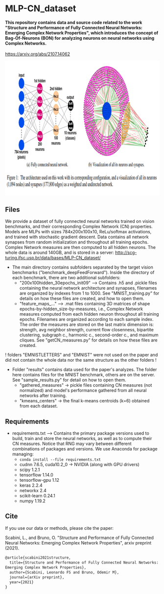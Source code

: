 # MLP-CN_dataset

#### This repository contains data and source code related to the work "Structure and Performance of Fully Connected Neural Networks: Emerging Complex Network Properties", which introduces the concept of Bag-Of-Neurons (BON) for analyzing neurons on neural networks using Complex Networks.

https://arxiv.org/abs/2107.14062

<p align="center">
    <img src="example.png" height="440px">
</p>


## Files
We provide a dataset of fully connected neural networks trained on vision benchmarks, and their corresponding Complex Network (CN) properties. Models are MLPs with sizes 784x200x100x10, ReLu/softmax activations, and trained with stochastic gradient descent. Data contains all network synapses from random initialization and throughout all training epochs. Complex Network measures are then computed to all hidden neurons. The whole data is around 140GB, and is stored in a server: http://scg-turing.ifsc.usp.br/data/bases/MLP-CN_dataset/
  * The main directory contains subfolders separated by the target vision benchmarks ("benchmark_deepFeedForward"). Inside the directory of each benchmark, there are two additional subfolders:    
    * "200x100hidden_30epochs_init09" --> Contains .h5 and .pickle files containing the neural network architecture and synapses, filenames are organized by indexes from 1 to 1000. See "MNIST_training.py" for details on how these files are created, and how to open them. 
    * "feature_maps_..." --> .mat files containing 3D matrices of shape epochs-by-hidden_size-by-measures, i.e., Complex Network measures computed from each hidden neuron throughout all training epochs. Filenames are organized according to each sample index. The order the measures are stored on the last matrix dimension is: strength, avg neighbor strength, current flow closenness, bipartite clustering, subgraph c., harmonic c., second-order c., and maximum cliques. See "getCN_measures.py" for details on how these files are created.

! folders "EMNISTLETTERS" and "EMNIST" were not used on the paper and did not contain the whole data nor the same structure as the other folders !

* Folder "results" contains data used for the paper's analyzes. The folder here contains files for the MNIST benchmark, others are on the server. See "sample_results.py" for detail on how to open them.
  * "gathered_measures" -> pickle files containing CN measures (not normalized) and model's performance gathered from all neural networks after training.
  * "kmeans_centers" -> the final k-means centroids (k=6) obtained from each dataset.

## Requirements
* requirements.txt --> Contains the primary package versions used to build, train and store the neural networks, as well as to compute their CN measures. Notice that RNG may vary between different combinations of packages and versions. We use Anaconda for package managing:
  *  `conda install --file requirements.txt` 
  * cudnn 7.6.5, cuda10.2_0 -> NVIDIA (along with GPU drivers)
  * scipy 1.2.1             
  * tensorflow 1.14.0    
  * tensorflow-gpu 1.12
  * keras 2.2.4       
  * networkx 2.4       
  * scikit-learn 0.24.1   
  * numpy 1.19.2    

## Cite

If you use our data or methods, please cite the paper:

Scabini, L., and Bruno, O. "Structure and Performance of Fully Connected Neural Networks: Emerging Complex Network Properties", arxiv preprint (2021).

```
@article{scabini2021structure,
  title={Structure and Performance of Fully Connected Neural Networks: Emerging Complex Network Properties},
  author={Scabini, Leonardo FS and Bruno, Odemir M},
  journal={arXiv preprint},
  year={2021}
}
```     
